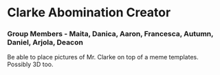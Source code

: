 # Clarke Abomination Creator

### Group Members - Maita, Danica, Aaron, Francesca, Autumn, Daniel, Arjola, Deacon

Be able to place pictures of Mr. Clarke on top of a meme templates. Possibly 3D too.
